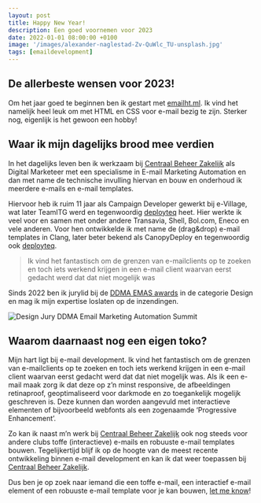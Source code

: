 ```yaml
---
layout: post
title: Happy New Year!
description: Een goed voornemen voor 2023
date: 2022-01-01 08:00:00 +0100
image: '/images/alexander-naglestad-Zv-QuWlc_TU-unsplash.jpg'
tags: [emaildevelopment]
---
```


## De allerbeste wensen voor 2023!

Om het jaar goed te beginnen ben ik gestart met [emailht.ml](/home). Ik vind het namelijk heel leuk om met HTML en CSS voor e-mail bezig te zijn. Sterker nog, eigenlijk is het gewoon een hobby!

## Waar ik mijn dagelijks brood mee verdien
In het dagelijks leven ben ik werkzaam bij [Centraal Beheer Zakelijk](https://www.centraalbeheer.nl/zakelijk) als Digital Marketeer met een specialisme in E-mail Marketing Automation en dan met name de technische invulling hiervan en bouw en onderhoud ik meerdere e-mails en e-mail templates.

Hiervoor heb ik ruim 11 jaar als Campaign Developer gewerkt bij e-Village, wat later TeamITG werd en tegenwoordig [deployteq](https://deployteq.com/) heet. Hier werkte ik veel voor en samen met onder andere Transavia, Shell, Bol.com, Eneco en vele anderen. Voor hen ontwikkelde ik met name de (drag&drop) e-mail templates in Clang, later beter bekend als CanopyDeploy en tegenwoordig ook [deployteq](https://deployteq.com/).

> Ik vind het fantastisch om de grenzen van e-mailclients op te zoeken en toch iets werkend krijgen in een e-mail client waarvan eerst gedacht werd dat dat niet mogelijk was

Sinds 2022 ben ik jurylid bij de [DDMA EMAS awards](https://ddma.nl/kennisbank/inschrijving-van-de-nieuwe-ddma-emas-awards-geopend/) in de categorie Design en mag ik mijn expertise loslaten op de inzendingen.

![Design Jury DDMA Email Marketing Automation Summit]({{site.baseurl}}/images/design-jury_ddma-emas.jpeg)

## Waarom daarnaast nog een eigen toko?
Mijn hart ligt bij e-mail development. Ik vind het fantastisch om de grenzen van e-mailclients op te zoeken en toch iets werkend krijgen in een e-mail client waarvan eerst gedacht werd dat dat niet mogelijk was. Als ik een e-mail maak zorg ik dat deze op z’n minst responsive, de afbeeldingen retinaproof, geoptimaliseerd voor darkmode en zo toegankelijk mogelijk geschreven is. Deze kunnen dan worden aangevuld met interactieve elementen of bijvoorbeeld webfonts als een zogenaamde ‘Progressive Enhancement’.

 Zo kan ik naast m’n werk bij [Centraal Beheer Zakelijk](https://www.centraalbeheer.nl/zakelijk) ook nog steeds voor andere clubs toffe (interactieve) e-mails en robuuste e-mail templates bouwen. Tegelijkertijd blijf ik op de hoogte van de meest recente ontwikkeling binnen e-mail development en kan ik dat weer toepassen bij [Centraal Beheer Zakelijk](https://www.centraalbeheer.nl/zakelijk).

 Dus ben je op zoek naar iemand die een toffe e-mail, een interactief e-mail element of een robuuste e-mail template voor je kan bouwen, [let me know](/contact)!